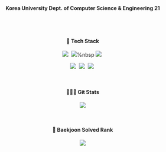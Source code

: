 <br>

<h4 align="center"> Korea University Dept. of Computer Science & Engineering 21 </h4>
<br>

<br>
<h4 align="center"> 🌱 Tech Stack </h4>
<p align="center">
  <img src="https://img.shields.io/badge/TypeScript-005571?style=flat&logo=ts-node&logoColor=white"/></a>&nbsp
  <img src="https://img.shields.io/badge/spring-%236DB33F.svg?style=for-the-badge&logo=spring&logoColor=white"/></a>%nbsp
  <img src="https://img.shields.io/badge/Docker-DB3552?style=flat&logo=Docker&logoColor=white"/></a>&nbsp
</p>
<p align="center">
  <img src="https://img.shields.io/badge/MySql-E6B91E?style=flat&logo=MySql&logoColor=white"/></a>&nbsp
  <img src="https://img.shields.io/badge/PostgreSQL-316192?style=flat&logo=postgresql&logoColor=white"/></a>&nbsp
  <img src="https://img.shields.io/badge/MongoDB-3766AB?style=flat&logo=mongodb&logoColor=white"/></a>&nbsp
</p> 
<br>
<h4 align="center">👨🏻‍💻 Git Stats </h4>
<p align="center">
  <a href="https://github.com/kyeahxx19">
    <img align="center" src="https://github-readme-stats.vercel.app/api?username=kyeahxx19&&hide_title=true&theme=tokyonight" />
  </a>
</p>
<br>
<h4 align="center">🏅 Baekjoon Solved Rank </h4>
<p align="center">
  <a href="https://github.com/kyeahxx19">
    <img align="center" src="http://mazassumnida.wtf/api/generate_badge?boj=kyeahc19" />
  </a>
</p>
